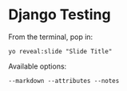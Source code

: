 
# Django Testing

From the terminal, pop in:

  ```yo reveal:slide "Slide Title"```

Available options:

 ```--markdown --attributes --notes```
